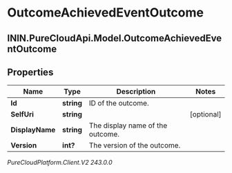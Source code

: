 # OutcomeAchievedEventOutcome

## ININ.PureCloudApi.Model.OutcomeAchievedEventOutcome

## Properties

|Name | Type | Description | Notes|
|------------ | ------------- | ------------- | -------------|
| **Id** | **string** | ID of the outcome. | |
| **SelfUri** | **string** |  | [optional] |
| **DisplayName** | **string** | The display name of the outcome. | |
| **Version** | **int?** | The version of the outcome. | |



_PureCloudPlatform.Client.V2 243.0.0_
